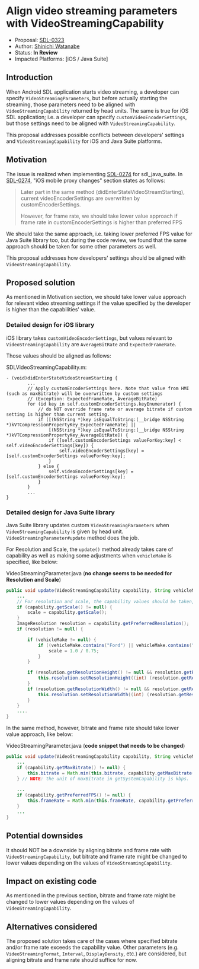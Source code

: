 # Align video streaming parameters with VideoStreamingCapability

* Proposal: [SDL-0323](0323-align-VideoStreamingParameter-with-capability.md)
* Author: [Shinichi Watanabe](https://github.com/shiniwat)
* Status: **In Review**
* Impacted Platforms: [iOS / Java Suite]

## Introduction

When Android SDL application starts video streaming, a developer can specify `VideoStreamingParameters`, but before actually starting the streaming, those parameters need to be aligned with `VideoStreamingCapability` returned by head units.
The same is true for iOS SDL application; i.e. a developer can specify `customVideoEncoderSettings`,  but those settings need to be aligned with `VideoStreamingCapability`.

This proposal addresses possible conflicts between developers' settings and `VideoStreamingCapability` for iOS and Java Suite platforms.

## Motivation

The issue is realized when implementing [SDL-0274](0274-add-preferred-FPS.md) for sdl_java_suite. In [SDL-0274](0274-add-preferred-FPS.md), "iOS mobile proxy changes" section states as follows:

>Later part in the same method (didEnterStateVideoStreamStarting), current videoEncoderSettings are overwritten by customEncoderSettings.
>
>However, for frame rate, we should take lower value approach if frame rate in customEncoderSettings is higher than preferred FPS

We should take the same approach, i.e. taking lower preferred FPS value for Java Suite library too, but during the code review, we found that the same approach should be taken for some other parameters as well.

This proposal addresses how developers' settings should be aligned with `VideoStreamingCapability`.

## Proposed solution

As mentioned in Motivation section, we should take lower value approach for relevant video streaming settings if the value specified by the developer is higher than the capabilities' value.

### Detailed design for iOS library

iOS library takes `customVideoEncoderSettings`, but values relevant to `VideoStreamingCapability` are `AverageBitRate` and `ExpectedFrameRate`.

Those values should be aligned as follows:

SDLVideoStreamingCapability.m:

```objc
- (void)didEnterStateVideoStreamStarting {
		...
        // Apply customEncoderSettings here. Note that value from HMI (such as maxBitrate) will be overwritten by custom settings
        // (Exception: ExpectedFrameRate, AverageBitRate)
        for (id key in self.customEncoderSettings.keyEnumerator) {
            // do NOT override frame rate or average bitrate if custom setting is higher than current setting.
            if ([(NSString *)key isEqualToString:(__bridge NSString *)kVTCompressionPropertyKey_ExpectedFrameRate] ||
                [(NSString *)key isEqualToString:(__bridge NSString *)kVTCompressionPropertyKey_AverageBitRate]) {
                if ([self.customEncoderSettings valueForKey:key] < self.videoEncoderSettings[key]) {
                    self.videoEncoderSettings[key] = [self.customEncoderSettings valueForKey:key];
                }
            } else {
                self.videoEncoderSettings[key] = [self.customEncoderSettings valueForKey:key];
            }
        }
		...
}
```

### Detailed design for Java Suite library

Java Suite library updates custom `VideoStreamingParameters` when `VideoStreamingCapability` is given by head unit. `VideoStreamingParameter#update` method does the job.

For Resolution and Scale, the `update()` method already takes care of capability as well as making some adjustments when `vehicleMake` is specified, like below:

VideoStreamingParameter.java (**no change seems to be needed for Resolution and Scale**)

```java
public void update(VideoStreamingCapability capability, String vehicleMake) {
	...
    // For resolution and scale, the capability values should be taken, rather than taking parameters specified by developers.
    if (capability.getScale() != null) {
        scale = capability.getScale();
    }
    ImageResolution resolution = capability.getPreferredResolution();
    if (resolution != null) {

        if (vehicleMake != null) {
            if ((vehicleMake.contains("Ford") || vehicleMake.contains("Lincoln")) && ((resolution.getResolutionHeight() != null && resolution.getResolutionHeight() > 800) || (resolution.getResolutionWidth() != null && resolution.getResolutionWidth() > 800))) {
                scale = 1.0 / 0.75;
            }
        }

        if (resolution.getResolutionHeight() != null && resolution.getResolutionHeight() > 0) {
            this.resolution.setResolutionHeight((int) (resolution.getResolutionHeight() / scale));
        }
        if (resolution.getResolutionWidth() != null && resolution.getResolutionWidth() > 0) {
            this.resolution.setResolutionWidth((int) (resolution.getResolutionWidth() / scale));
        }
    }
	....
}
```

In the same method, however, bitrate and frame rate should take lower value approach, like below:

VideoStreamingParameter.java (**code snippet that needs to be changed**)

```java
public void update(VideoStreamingCapability capability, String vehicleMake) {
	...
    if (capability.getMaxBitrate() != null) {
        this.bitrate = Math.min(this.bitrate, capability.getMaxBitrate() * 1000);
    } // NOTE: the unit of maxBitrate in getSystemCapability is kbps.
	
	...
	if (capability.getPreferredFPS() != null) {
        this.frameRate = Math.min(this.frameRate, capability.getPreferredFPS());
    }
    ...
}
```

## Potential downsides

It should NOT be a downside by aligning bitrate and frame rate with `VideoStreamingCapability`, but bitrate and frame rate might be changed to lower values depending on the values of  `VideoStreamingCapability`.

## Impact on existing code

As mentioned in the previous section, bitrate and frame rate might be changed to lower values depending on the values of `VideoStreamingCapability`.

## Alternatives considered

The proposed solution takes care of the cases where specified bitrate and/or frame rate exceeds the capability value.
Other parameters (e.g. `VideoStreamingFormat`, `Interval`, `DisplayDensity`, etc.) are considered, but aligning bitrate and frame rate should suffice for now.
